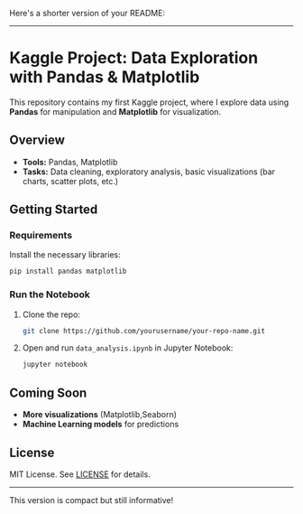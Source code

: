 Here's a shorter version of your README:

---

# Kaggle Project: Data Exploration with Pandas & Matplotlib

This repository contains my first Kaggle project, where I explore data using **Pandas** for manipulation and **Matplotlib** for visualization.

## Overview

- **Tools:** Pandas, Matplotlib
- **Tasks:** Data cleaning, exploratory analysis, basic visualizations (bar charts, scatter plots, etc.)
  
## Getting Started

### Requirements

Install the necessary libraries:

```bash
pip install pandas matplotlib
```

### Run the Notebook

1. Clone the repo:

   ```bash
   git clone https://github.com/yourusername/your-repo-name.git
   ```

2. Open and run `data_analysis.ipynb` in Jupyter Notebook:

   ```bash
   jupyter notebook
   ```

## Coming Soon

- **More visualizations** (Matplotlib,Seaborn)
- **Machine Learning models** for predictions

## License

MIT License. See [LICENSE](LICENSE) for details.

---

This version is compact but still informative!
